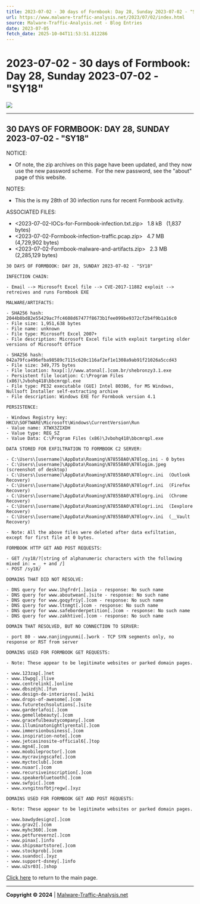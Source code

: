 ```yaml
---
title: 2023-07-02 - 30 days of Formbook: Day 28, Sunday 2023-07-02 - "SY18"
url: https://www.malware-traffic-analysis.net/2023/07/02/index.html
source: Malware-Traffic-Analysis.net - Blog Entries
date: 2023-07-05
fetch_date: 2025-10-04T11:53:51.812286
---
```


# 2023-07-02 - 30 days of Formbook: Day 28, Sunday 2023-07-02 - "SY18"

[![](../../../site-logo-01.gif)](../../../index.html)

---

## 30 DAYS OF FORMBOOK: DAY 28, SUNDAY 2023-07-02 - "SY18"

NOTICE:

* Of note, the zip archives on this page have been updated, and they now use the new password scheme.  For the new password, see the "about" page of this website.

NOTES:

* This the is my 28th of 30 infection runs for recent Formbook activity.

ASSOCIATED FILES:

* <2023-07-02-IOCs-for-Formbook-infection.txt.zip>   1.8 kB   (1,837 bytes)
* <2023-07-02-Formbook-infection-traffic.pcap.zip>   4.7 MB   (4,729,902 bytes)
* <2023-07-02-Formbook-malware-and-artifacts.zip>   2.3 MB   (2,285,129 bytes)

```
30 DAYS OF FORMBOOK: DAY 28, SUNDAY 2023-07-02 - "SY18"

INFECTION CHAIN:

- Email --> Microsoft Excel file --> CVE-2017-11882 exploit --> retreives and runs Formbook EXE

MALWARE/ARTIFACTS:

- SHA256 hash: 2044b8bd82e55429ac7fc4608d67477f8673b1fee099be9372cf2b4f9b1a16c0
- File size: 1,951,638 bytes
- File name: unknown
- File type: Microsoft Excel 2007+
- File description: Microsoft Excel file with exploit targeting older versions of Microsoft Office

- SHA256 hash: 042a79fca496efba98589c7115c620c116af2ef1e1308a9ab91f21026a5ccd43
- File size: 349,775 bytes
- File location: hxxp[:]//www.atonal[.]com.br/shebronzy3.1.exe
- Persistent file location: C:\Program Files (x86)\Jvbohq418\bbcmrqpl.exe
- File type: PE32 executable (GUI) Intel 80386, for MS Windows, Nullsoft Installer self-extracting archive
- File description: Windows EXE for Formbook version 4.1

PERSISTENCE:

- Windows Registry key: HKCU\SOFTWARE\Microsoft\Windows\CurrentVersion\Run
- Value name: XTWX3ZIXDH
- Value type: REG_SZ
- Value Data: C:\Program Files (x86)\Jvbohq418\bbcmrqpl.exe

DATA STORED FOR EXFILTRATION TO FORMBOOK C2 SERVER:

- C:\Users\[username]\AppData\Roaming\N78558A0\N78log.ini - 0 bytes
- C:\Users\[username]\AppData\Roaming\N78558A0\N78logim.jpeg  (screenshot of desktop)
- C:\Users\[username]\AppData\Roaming\N78558A0\N78logrc.ini  (Outlook Recovery)
- C:\Users\[username]\AppData\Roaming\N78558A0\N78logrf.ini  (Firefox Recovery)
- C:\Users\[username]\AppData\Roaming\N78558A0\N78logrg.ini  (Chrome Recovery)
- C:\Users\[username]\AppData\Roaming\N78558A0\N78logri.ini  (Iexplore Recovery)
- C:\Users\[username]\AppData\Roaming\N78558A0\N78logrv.ini  (__Vault Recovery)

- Note: All the above files were deleted after data exfiltation, except for first file at 0 bytes.

FORMBOOK HTTP GET AND POST REQUESTS:

- GET /sy18/?[string of alphanumeric characters with the following mixed in: = _ + and /]
- POST /sy18/

DOMAINS THAT DID NOT RESOLVE:

- DNS query for www.1hgfrdr[.]asia - response: No such name
- DNS query for www.aboutwean[.]site - response: No such name
- DNS query for www.goqyfriy[.]com - response: No such name
- DNS query for www.ltnmgt[.]com - response: No such name
- DNS query for www.safeborderpetition[.]com - response: No such name
- DNS query for www.zakhtive[.]com - response: No such name

DOMAIN THAT RESOLVED, BUT NO CONNECTION TO SERVER:

- port 80 - www.nanjingyunmi[.]work - TCP SYN segments only, no response or RST from server

DOMAINS USED FOR FORMBOOK GET REQUESTS:

- Note: These appear to be legitimate websites or parked domain pages.

- www.123zap[.]net
- www.15wpg[.]live
- www.centrelink[.]online
- www.dbszdjh[.]fun
- www.design-de-interiores[.]wiki
- www.drops-of-awesome[.]com
- www.futuretechsolutions[.]site
- www.garderlafoi[.]com
- www.gemellebeauty[.]com
- www.gracefulbeautycompany[.]com
- www.illuminatonightlyrental[.]com
- www.immersionbusiness[.]com
- www.inspiration-note[.]com
- www.jetcasinosite-official6[.]top
- www.mgn4[.]com
- www.moobileproctor[.]com
- www.mycravingscafe[.]com
- www.myctoclub[.]com
- www.nuaar[.]com
- www.recursiveinscription[.]com
- www.speakerbluetooth[.]com
- www.swfpic[.]com
- www.xvngitnsfbtjregw[.]xyz

DOMAINS USED FOR FORMBOOK GET AND POST REQUESTS:

- Note: These appear to be legitimate websites or parked domain pages.

- www.bawdydesignz[.]com
- www.grav2[.]com
- www.myhc360[.]com
- www.petfurevernz[.]com
- www.pinax[.]info
- www.shipsmartstore[.]com
- www.stockprob[.]com
- www.suandoc[.]xyz
- www.support-dsney[.]info
- www.u2sr03[.]shop
```

[Click here](../../../index.html) to return to the main page.

---

**Copyright © 2024** | [Malware-Traffic-Analysis.net](../../../index.html)